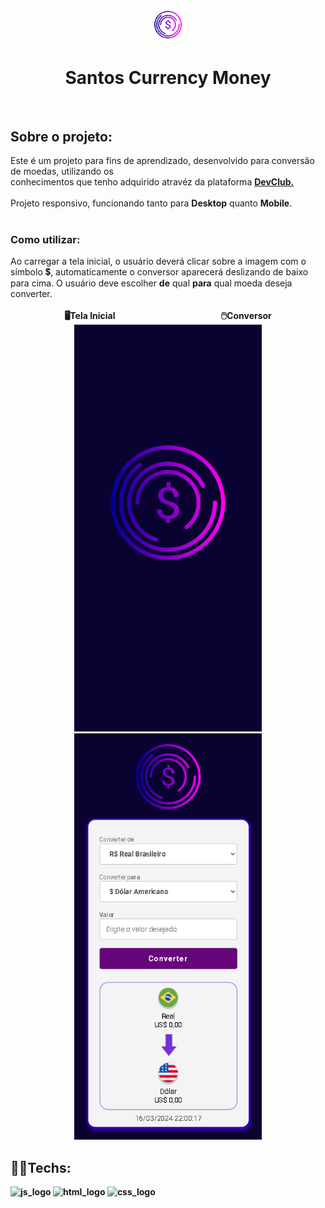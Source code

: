 <p align="center"><img src="https://github.com/devcarlosfilho/currency-money-project/blob/master/assets/logo_1.png?raw=true" width="10%"  alt="logo_projeto"/></p>

<h1 align="center">Santos Currency Money</h1>
<br>
<h2>
  Sobre o projeto:
</h2>
Este é um projeto para fins de aprendizado, desenvolvido para conversão de moedas, utilizando os <br>
conhecimentos que tenho adquirido atravéz da plataforma <strong><a href="https://rodolfomori.com.br/devclub/">DevClub.</a></strong>
<br>
<br>
Projeto responsivo, funcionando tanto para <b>Desktop</b> quanto <b>Mobile</b>.
<br>
<br>
<h3>Como utilizar:</h3>
Ao carregar a tela inicial, o usuário deverá clicar sobre a imagem com o símbolo 💲, automaticamente o conversor aparecerá deslizando de baixo para cima.
O usuário deve escolher <b>de</b> qual <b>para</b> qual moeda deseja converter.
<br>
<br>
<div align="center" style="display: inline-block"><b>🖥️Tela Inicial&nbsp;&nbsp;&nbsp;&nbsp;&nbsp;&nbsp;&nbsp;&nbsp;&nbsp;&nbsp;&nbsp;&nbsp;&nbsp;&nbsp;&nbsp;&nbsp;&nbsp;&nbsp;&nbsp;&nbsp;&nbsp;&nbsp;&nbsp;&nbsp;&nbsp;&nbsp;&nbsp;&nbsp;&nbsp;&nbsp;&nbsp;&nbsp;&nbsp;&nbsp;&nbsp;&nbsp;&nbsp;&nbsp;&nbsp;&nbsp;&nbsp;&nbsp;&nbsp;&nbsp;&nbsp;&nbsp;&nbsp;&nbsp;&nbsp;&nbsp;&nbsp;🖱️Conversor<b><br>
<img src="https://github.com/devcarlosfilho/currency-money-project/blob/master/assets/santos_currency_inicial.png?raw=true" width="300px"/> <img src="https://raw.githubusercontent.com/devcarlosfilho/currency-money-project/df1f7f1677575b255d2df5268d0e62f8587435e1/assets/santos_currency_final.png" width="300.5px"/>
</div>
<br>
<h2>👨‍💻Techs:</h2>
<div style="display: inline-block">
<img src="https://camo.githubusercontent.com/84372c7d2f1a7308844360ecad82d49b3f6cbc068a0c5e31aeea6ca5344b77ba/68747470733a2f2f696d672e736869656c64732e696f2f62616467652f4a6176615363726970742d4637444631453f7374796c653d666f722d7468652d6261646765266c6f676f3d6a617661736372697074266c6f676f436f6c6f723d626c61636b" alt="js_logo"/>
<img src="https://camo.githubusercontent.com/bfe6a48836e87b13a16f1f56f88fee428475c2ac29247992ec9b8bcc7154f881/68747470733a2f2f696d672e736869656c64732e696f2f62616467652f48544d4c352d4533344632363f7374796c653d666f722d7468652d6261646765266c6f676f3d68746d6c35266c6f676f436f6c6f723d7768697465" alt="html_logo"/> <img src="https://camo.githubusercontent.com/472c222e8f240a48ae51cd9b082a1b857be809dcd851a25150890c2da50c13a5/68747470733a2f2f696d672e736869656c64732e696f2f62616467652f435353332d3135373242363f7374796c653d666f722d7468652d6261646765266c6f676f3d63737333266c6f676f436f6c6f723d7768697465" alt="css_logo"/>
</div>
